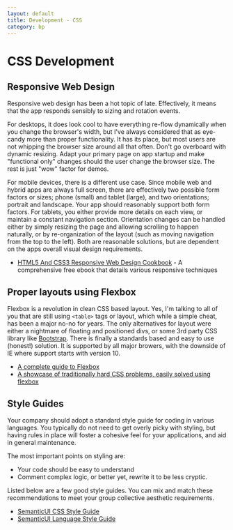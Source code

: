 ```yaml
---
layout: default
title: Development - CSS
category: bp
---
```




# CSS Development


## Responsive Web Design

Responsive web design has been a hot topic of late. Effectively, it means that the app responds sensibly to sizing and rotation events.

For desktops, it does look cool to have everything re-flow dynamically when you change the browser's width, but I've always considered that as eye-candy more than proper functionality. It has its place, but most users are not whipping the browser size around all that often. Don't go overboard with dynamic resizing. Adapt your primary page on app startup and make "functional only" changes should the user change the browser size. The rest is just "wow" factor for demos.

For mobile devices, there is a different use case. Since mobile web and hybrid apps are always full screen, there are effectively two possible form factors or sizes; phone (small) and tablet (large), and two orientations; portrait and landscape. Your app should reasonably support both form factors. For tablets, you either provide more details on each view, or maintain a constant navigation section. Orientation changes can be handled either by simply resizing the page and allowing scrolling to happen naturally, or by re-organization of the layout (such as moving navigation from the top to the left). Both are reasonable solutions, but are dependent on the apps overall visual design requirements.

- [HTML5 And CSS3 Responsive Web Design Cookbook](http://www.creativealys.com/2013/09/27/html5-and-css3-responsive-web-design-cookbook/) - A comprehensive free ebook that details various responsive techniques


## Proper layouts using Flexbox

Flexbox is a revolution in clean CSS based layout. Yes, I'm talking to all of you that are still using `<table>` tags or layout, which while a simple cheat, has been a major no-no for years. The only alternatives for layout were either a nightmare of floating and positioned divs, or some 3rd party CSS library like [Bootstrap](http://getbootstrap.com/). There is finally a standards based and easy to use (honest!) solution. It is supported by all major browers, with the downside of IE where support starts with version 10.

- [A complete guide to Flexbox](http://css-tricks.com/snippets/css/a-guide-to-flexbox/)
- [A showcase of traditionally hard CSS problems, easily solved using flexbox](http://philipwalton.github.com/solved-by-flexbox)





## Style Guides

Your company should adopt a standard style guide for coding in various languages. You typically do not need to get overly picky with styling, but having rules in place will foster a cohesive feel for your applications, and aid in general maintenance.

The most important points on styling are:
- Your code should be easy to understand
- Comment complex logic, or better yet, rewrite it to be less cryptic.

Listed below are a few good style guides. You can mix and match these recommendations to meet your group collective aesthetic requirements.

- [SemanticUI CSS Style Guide](http://semantic-ui.com/guide/cssguide.html)
- [SemanticUI Language Style Guide](http://semantic-ui.com/guide/styleguide.html)
